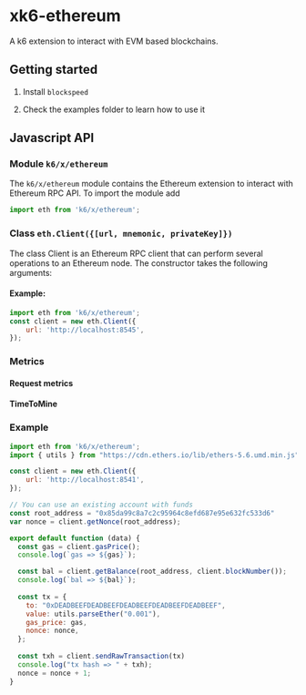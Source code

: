 # xk6-ethereum

A k6 extension to interact with EVM based blockchains.

## Getting started

1. Install `blockspeed`

2. Check the examples folder to learn how to use it

## Javascript API

### Module `k6/x/ethereum`

The `k6/x/ethereum` module contains the Ethereum extension to interact with Ethereum RPC API. To import the module add

```javascript
import eth from 'k6/x/ethereum';
```

### Class `eth.Client({[url, mnemonic, privateKey]})`

The class Client is an Ethereum RPC client that can perform several operations to an Ethereum node. The constructor takes the following arguments:

#### Example:
```javascript
import eth from 'k6/x/ethereum';
const client = new eth.Client({
    url: 'http://localhost:8545',
});
```

### Metrics

#### Request metrics

#### TimeToMine

### Example

```javascript
import eth from 'k6/x/ethereum';
import { utils } from "https://cdn.ethers.io/lib/ethers-5.6.umd.min.js"

const client = new eth.Client({
    url: 'http://localhost:8541',
});

// You can use an existing account with funds
const root_address = "0x85da99c8a7c2c95964c8efd687e95e632fc533d6"
var nonce = client.getNonce(root_address);

export default function (data) {
  const gas = client.gasPrice();
  console.log(`gas => ${gas}`);

  const bal = client.getBalance(root_address, client.blockNumber());
  console.log(`bal => ${bal}`);
  
  const tx = {
    to: "0xDEADBEEFDEADBEEFDEADBEEFDEADBEEFDEADBEEF",
    value: utils.parseEther("0.001"),
    gas_price: gas,
    nonce: nonce,
  };
  
  const txh = client.sendRawTransaction(tx)
  console.log("tx hash => " + txh);
  nonce = nonce + 1;
}
```
